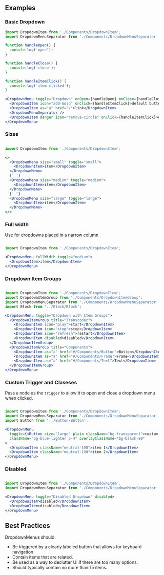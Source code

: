 ## Examples

### Basic Dropdown

```jsx
import DropdownItem from './Components/DropdownItem';
import DropdownMenuSeparator from './Components/DropdownMenuSeparator';

function handleOpen() {
  console.log('open');
}

function handleClose() {
  console.log('close');
}

function handleItemClick() {
  console.log('item clicked');
}

<DropdownMenu toggle="Dropdown" onOpen={handleOpen} onClose={handleClose}  overlayClassName="w5">
  <DropdownItem icon="add-bold" onClick={handleItemClick}>default button</DropdownItem>
  <DropdownItem as="a" href="/">link</DropdownItem>
  <DropdownMenuSeparator />
  <DropdownItem danger icon="remove-circle" onClick={handleItemClick}>danger button</DropdownItem>
</DropdownMenu>
```

### Sizes

```jsx

import DropdownItem from './Components/DropdownItem';

<>
  <DropdownMenu size="small" toggle="small">
    <DropdownItem>item</DropdownItem>
  </DropdownMenu>
  {' '}
  <DropdownMenu size="medium" toggle="medium">
    <DropdownItem>item</DropdownItem>
  </DropdownMenu>
  {' '}
  <DropdownMenu size="large" toggle="large">
    <DropdownItem>item</DropdownItem>
  </DropdownMenu>
</>
```

### Full width

Use for dropdowns placed in a narrow column.

```jsx

import DropdownItem from './Components/DropdownItem';

<DropdownMenu fullWidth toggle="medium">
  <DropdownItem>item</DropdownItem>
</DropdownMenu>
```

### Dropdown Item Groups

```jsx

import DropdownItem from './Components/DropdownItem';
import DropdownItemGroup from './Components/DropdownItemGroup';
import DropdownMenuSeparator from './Components/DropdownMenuSeparator';
import Block from '../Block/Block';

<DropdownMenu toggle="Dropdown with Item Groups">
  <DropdownItemGroup title="Transcoder">
    <DropdownItem icon="play">start</DropdownItem>
    <DropdownItem icon="stop">stop</DropdownItem>
    <DropdownItem icon="refresh">restart</DropdownItem>
    <DropdownItem disabled>disabled</DropdownItem>
  </DropdownItemGroup>
  <DropdownItemGroup title="Components">
    <DropdownItem as="a" href="#/Components/Button">Button</DropdownItem>
    <DropdownItem as="a" href="#/Components/Frame">Frame</DropdownItem>
    <DropdownItem as="a" href="#/Components/Text">Text</DropdownItem>
  </DropdownItemGroup>
</DropdownMenu>
```

### Custom Trigger and Claseses

Pass a node as the `trigger` to allow it to open and close a dropdown menu when clicked.

```jsx

import DropdownItem from './Components/DropdownItem';
import DropdownMenuSeparator from './Components/DropdownMenuSeparator';
import Button from '../Button/Button';

<DropdownMenu
  toggle={<Button size="large" plain className="bg-transparent">custom trigger</Button>}
  className="bg-blue-lighter p-4" overlayClassName="bg-black-90"
>
  <DropdownItem className="neutral-100">item 1</DropdownItem>
  <DropdownItem className="neutral-100">item 2</DropdownItem>
</DropdownMenu>
```

### Disabled

```jsx

import DropdownItem from './Components/DropdownItem';
import DropdownMenuSeparator from './Components/DropdownMenuSeparator';

<DropdownMenu toggle="Disabled Dropdown" disabled>
  <DropdownItem>disabled</DropdownItem>
  <DropdownItem>disabled</DropdownItem>
</DropdownMenu>

```

## Best Practices

DropdownMenus should:

* Be triggered by a clearly labeled button that allows for keyboard navigation.
* Contain items that are related.
* Be used as a way to declutter UI if there are too many options.
* Should typically contain no more than 15 items.
